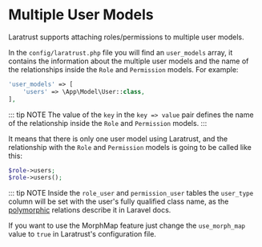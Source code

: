 # Multiple User Models

Laratrust supports attaching roles/permissions to multiple user models.

In the `config/laratrust.php` file you will find an `user_models` array, it contains the information about the multiple user models and the name of the relationships inside the `Role` and `Permission` models. For example:

```php
'user_models' => [
    'users' => \App\Model\User::class,
],
```

::: tip NOTE
The value of the `key` in the `key => value` pair defines the name of the relationship inside the `Role` and `Permission` models.
:::

It means that there is only one user model using Laratrust, and the relationship with the `Role` and `Permission` models is going to be called like this:

```php
$role->users;
$role->users();
```

::: tip NOTE
Inside the `role_user` and `permission_user` tables the `user_type` column will be set with the user's fully qualified class name, as the [polymorphic](https://laravel.com/docs/eloquent-relationships#polymorphic-relations) relations describe it in Laravel docs.

If you want to use the MorphMap feature just change the `use_morph_map` value to `true` in Laratrust's configuration file.
